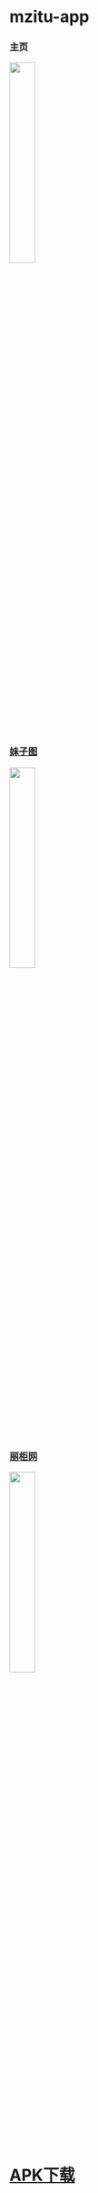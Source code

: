 # mzitu-app

### 主页
<img src="https://github.com/freedomeden/mzitu-app/blob/master/picture/home.png" width = "30%" />

### <a href="http://mzitu.com" alt="妹子图">妹子图</a>
<img src="https://github.com/freedomeden/mzitu-app/blob/master/picture/all_date.png" width = "30%" />

### <a href="http://ligui.com" alt="丽柜网">丽柜网</a>
<img src="https://github.com/freedomeden/mzitu-app/blob/master/picture/ligui.png" width = "30%" />

# <a href="https://fir.im/rylw" alt="APK下载">APK下载</a>
